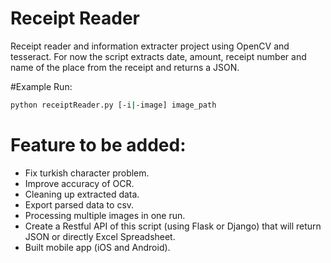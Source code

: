 # Receipt Reader

Receipt reader and information extracter project using OpenCV and tesseract.
For now the script extracts date, amount, receipt number and name of the place from the receipt and returns a JSON.

#Example Run:

```bash
python receiptReader.py [-i|-image] image_path 
```

# Feature to be added: 
- Fix turkish character problem.
- Improve accuracy of OCR.
- Cleaning up extracted data.
- Export parsed data to csv.
- Processing multiple images in one run.
- Create a Restful API of this script (using Flask or Django) that will return JSON or directly Excel Spreadsheet.
- Built mobile app (iOS and Android).
